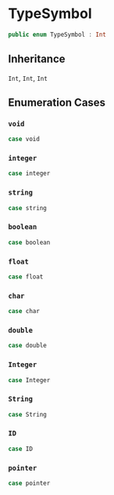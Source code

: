# TypeSymbol

``` swift
public enum TypeSymbol : Int 
```

## Inheritance

`Int`, `Int`, `Int`

## Enumeration Cases

### `void`

``` swift
case void
```

### `integer`

``` swift
case integer
```

### `string`

``` swift
case string
```

### `boolean`

``` swift
case boolean
```

### `float`

``` swift
case float
```

### `char`

``` swift
case char
```

### `double`

``` swift
case double
```

### `Integer`

``` swift
case Integer
```

### `String`

``` swift
case String
```

### `ID`

``` swift
case ID
```

### `pointer`

``` swift
case pointer
```
